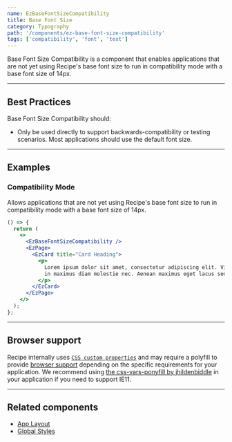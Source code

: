 ```yaml
---
name: EzBaseFontSizeCompatibility
title: Base Font Size
category: Typography
path: '/components/ez-base-font-size-compatibility'
tags: ['compatibility', 'font', 'text']
---
```


<EzAlert
  headline="This component has been deprecated as of v17 and will be removed in v18."
  tagline="Recipe no longer supports IE11 and all modern browsers use a default font size of 16px."
  use="error"
/>

Base Font Size Compatibility is a component that enables applications that are not yet using Recipe's base font size to run in compatibility mode with a base font size of 14px.

<EzAlert
  headline="Out-of-the-box Recipe uses the correct base font size"
  tagline="Direct usage of this component is typically unnecessary except to support backwards-compatibility."
  use="info"
/>

<EzAlert
  headline="Browser support"
  tagline="A polyfill may be required when migrating from previous versions of Recipe. More information about browser support can be found below."
  use="warning"
/>

---

## Best Practices

Base Font Size Compatibility should:

- Only be used directly to support backwards-compatibility or testing scenarios. Most applications should use the default font size.

---

## Examples

### Compatibility Mode

Allows applications that are not yet using Recipe's base font size to run in compatibility mode with a base font size of 14px.

```jsx
() => {
  return (
    <>
      <EzBaseFontSizeCompatibility />
      <EzPage>
        <EzCard title="Card Heading">
          <p>
            Lorem ipsum dolor sit amet, consectetur adipiscing elit. Vivamus ultrices finibus purus,
            in maximus diam molestie nec. Aenean maximus eget lacus sed lobortis.
          </p>
        </EzCard>
      </EzPage>
    </>
  );
};
```

---

## Browser support

Recipe internally uses [`CSS custom properties`](https://developer.mozilla.org/en-US/docs/Web/CSS/Using_CSS_custom_properties) and may require a polyfill to provide [browser support](https://developer.mozilla.org/en-US/docs/Web/CSS/Using_CSS_custom_properties#Browser_compatibility) depending on the specific requirements for your application. We recommend using [the css-vars-ponyfill by jhildenbiddle](https://github.com/jhildenbiddle/css-vars-ponyfill) in your application if you need to support IE11.

---

## Related components

- [App Layout](/components/ez-app-layout)
- [Global Styles](/components/ez-global-styles)
